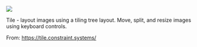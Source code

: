 ![](https://db-feed.s3.amazonaws.com/legacy/tile-1600888277.gif)

Tile - layout images using a tiling tree layout. Move, split, and resize images using keyboard controls.

From: https://tile.constraint.systems/